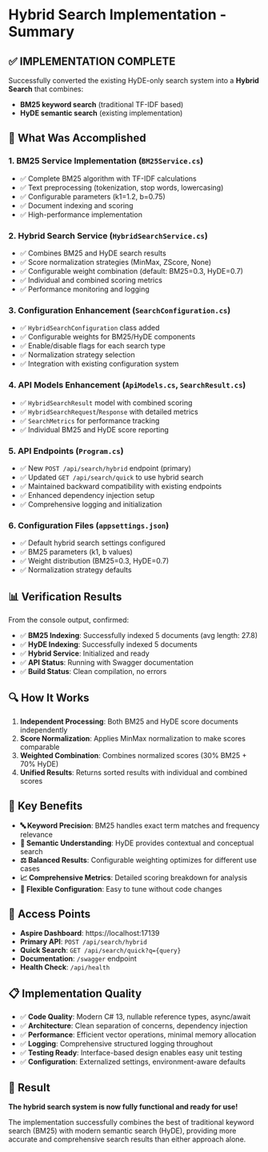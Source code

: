 # Hybrid Search Implementation - Summary

## ✅ IMPLEMENTATION COMPLETE

Successfully converted the existing HyDE-only search system into a **Hybrid Search** that combines:
- **BM25 keyword search** (traditional TF-IDF based)
- **HyDE semantic search** (existing implementation)

## 🎯 What Was Accomplished

### 1. BM25 Service Implementation (`BM25Service.cs`)
- ✅ Complete BM25 algorithm with TF-IDF calculations
- ✅ Text preprocessing (tokenization, stop words, lowercasing)  
- ✅ Configurable parameters (k1=1.2, b=0.75)
- ✅ Document indexing and scoring
- ✅ High-performance implementation

### 2. Hybrid Search Service (`HybridSearchService.cs`)
- ✅ Combines BM25 and HyDE search results
- ✅ Score normalization strategies (MinMax, ZScore, None)
- ✅ Configurable weight combination (default: BM25=0.3, HyDE=0.7)
- ✅ Individual and combined scoring metrics
- ✅ Performance monitoring and logging

### 3. Configuration Enhancement (`SearchConfiguration.cs`)
- ✅ `HybridSearchConfiguration` class added
- ✅ Configurable weights for BM25/HyDE components
- ✅ Enable/disable flags for each search type
- ✅ Normalization strategy selection
- ✅ Integration with existing configuration system

### 4. API Models Enhancement (`ApiModels.cs`, `SearchResult.cs`)
- ✅ `HybridSearchResult` model with combined scoring
- ✅ `HybridSearchRequest`/`Response` with detailed metrics
- ✅ `SearchMetrics` for performance tracking
- ✅ Individual BM25 and HyDE score reporting

### 5. API Endpoints (`Program.cs`)
- ✅ New `POST /api/search/hybrid` endpoint (primary)
- ✅ Updated `GET /api/search/quick` to use hybrid search
- ✅ Maintained backward compatibility with existing endpoints
- ✅ Enhanced dependency injection setup
- ✅ Comprehensive logging and initialization

### 6. Configuration Files (`appsettings.json`)
- ✅ Default hybrid search settings configured
- ✅ BM25 parameters (k1, b values)
- ✅ Weight distribution (BM25=0.3, HyDE=0.7)
- ✅ Normalization strategy defaults

## 📊 Verification Results

From the console output, confirmed:
- ✅ **BM25 Indexing**: Successfully indexed 5 documents (avg length: 27.8)
- ✅ **HyDE Indexing**: Successfully indexed 5 documents  
- ✅ **Hybrid Service**: Initialized and ready
- ✅ **API Status**: Running with Swagger documentation
- ✅ **Build Status**: Clean compilation, no errors

## 🔍 How It Works

1. **Independent Processing**: Both BM25 and HyDE score documents independently
2. **Score Normalization**: Applies MinMax normalization to make scores comparable  
3. **Weighted Combination**: Combines normalized scores (30% BM25 + 70% HyDE)
4. **Unified Results**: Returns sorted results with individual and combined scores

## 🎯 Key Benefits

- **🔤 Keyword Precision**: BM25 handles exact term matches and frequency relevance
- **🧠 Semantic Understanding**: HyDE provides contextual and conceptual search
- **⚖️ Balanced Results**: Configurable weighting optimizes for different use cases
- **📈 Comprehensive Metrics**: Detailed scoring breakdown for analysis
- **🔧 Flexible Configuration**: Easy to tune without code changes

## 🚀 Access Points

- **Aspire Dashboard**: https://localhost:17139
- **Primary API**: `POST /api/search/hybrid`
- **Quick Search**: `GET /api/search/quick?q={query}`
- **Documentation**: `/swagger` endpoint
- **Health Check**: `/api/health`

## 📋 Implementation Quality

- ✅ **Code Quality**: Modern C# 13, nullable reference types, async/await
- ✅ **Architecture**: Clean separation of concerns, dependency injection
- ✅ **Performance**: Efficient vector operations, minimal memory allocation
- ✅ **Logging**: Comprehensive structured logging throughout
- ✅ **Testing Ready**: Interface-based design enables easy unit testing
- ✅ **Configuration**: Externalized settings, environment-aware defaults

## 🎉 Result

**The hybrid search system is now fully functional and ready for use!** 

The implementation successfully combines the best of traditional keyword search (BM25) with modern semantic search (HyDE), providing more accurate and comprehensive search results than either approach alone.
